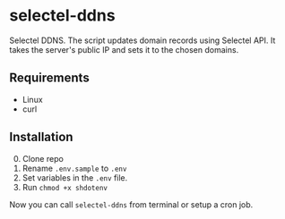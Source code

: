 # selectel-ddns

Selectel DDNS.
The script updates domain records using Selectel API. It takes the server's public IP and sets it to the chosen domains.

## Requirements

* Linux
* curl

## Installation

0. Clone repo
1. Rename `.env.sample` to `.env`
2. Set variables in the `.env` file.
3. Run `chmod +x shdotenv`

Now you can call `selectel-ddns` from terminal or setup a cron job.
